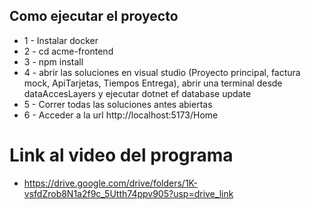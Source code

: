 ## Como ejecutar el proyecto


- 1 - Instalar docker
- 2 - cd acme-frontend
- 3 - npm install
- 4 - abrir las soluciones en visual studio (Proyecto principal, factura mock, ApiTarjetas, Tiempos Entrega), abrir una terminal desde dataAccesLayers y ejecutar dotnet ef database update
- 5 - Correr todas las soluciones antes abiertas 
- 6 - Acceder a la url http://localhost:5173/Home

# Link al video del programa

- https://drive.google.com/drive/folders/1K-vsfdZrob8N1a2f9c_5Utth74ppv905?usp=drive_link